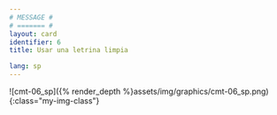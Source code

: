 ```yaml
---
# MESSAGE #
# ======= #
layout: card
identifier: 6
title: Usar una letrina limpia

lang: sp
---
```


![cmt-06_sp]({% render_depth %}assets/img/graphics/cmt-06_sp.png){:class="my-img-class"}
